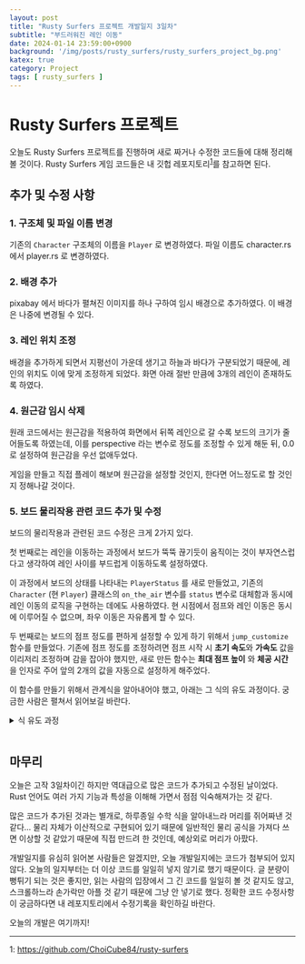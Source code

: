 ```yaml
---
layout: post
title: "Rusty Surfers 프로젝트 개발일지 3일차"
subtitle: "부드러워진 레인 이동"
date: 2024-01-14 23:59:00+0900
background: '/img/posts/rusty_surfers/rusty_surfers_project_bg.png'
katex: true
category: Project
tags: [ rusty_surfers ]
---
```


# Rusty Surfers 프로젝트

오늘도 Rusty Surfers 프로젝트를 진행하며 새로 짜거나 수정한 코드들에 대해 정리해볼 것이다. Rusty Surfers 게임 코드들은 내 깃헙 레포지토리<sup>[1](#footnote_1)</sup>를 참고하면 된다.

## 추가 및 수정 사항

### 1. 구조체 및 파일 이름 변경

기존의 `Character` 구조체의 이름을 `Player` 로 변경하였다. 파일 이름도 character.rs 에서 player.rs 로 변경하였다.

### 2. 배경 추가

pixabay 에서 바다가 펼쳐진 이미지를 하나 구하여 임시 배경으로 추가하였다. 이 배경은 나중에 변경될 수 있다.

### 3. 레인 위치 조정

배경을 추가하게 되면서 지평선이 가운데 생기고 하늘과 바다가 구분되었기 때문에, 레인의 위치도 이에 맞게 조정하게 되었다. 화면 아래 절반 만큼에 3개의 레인이 존재하도록 하였다.

### 4. 원근감 임시 삭제

원래 코드에서는 원근감을 적용하여 화면에서 뒤쪽 레인으로 갈 수록 보드의 크기가 줄어들도록 하였는데, 이를 perspective 라는 변수로 정도를 조정할 수 있게 해둔 뒤, $0.0$ 로 설정하여 원근감을 우선 없애두었다.

게임을 만들고 직접 플레이 해보며 원근감을 설정할 것인지, 한다면 어느정도로 할 것인지 정해나갈 것이다.

### 5. 보드 물리작용 관련 코드 추가 및 수정

보드의 물리작용과 관련된 코드 수정은 크게 2가지 있다. 

첫 번째로는 레인을 이동하는 과정에서 보드가 뚝뚝 끊기듯이 움직이는 것이 부자연스럽다고 생각하여 레인 사이를 부드럽게 이동하도록 설정하였다.

이 과정에서 보드의 상태를 나타내는 `PlayerStatus` 를 새로 만들었고, 기존의 `Character` (현 `Player`) 클래스의 `on_the_air` 변수를 `status` 변수로 대체함과 동시에 레인 이동의 로직을 구현하는 데에도 사용하였다. 현 시점에서 점프와 레인 이동은 동시에 이루어질 수 없으며, 좌우 이동은 자유롭게 할 수 있다.

두 번째로는 보드의 점프 정도를 편하게 설정할 수 있게 하기 위해서 `jump_customize` 함수를 만들었다. 기존에 점프 정도를 조정하려면 점프 시작 시 **초기 속도**와 **가속도** 값을 이리저리 조정하며 감을 잡아야 했지만, 새로 만든 함수는 **최대 점프 높이** 와 **체공 시간** 을 인자로 주어 앞의 2개의 값을 자동으로 설정하게 해주었다.

이 함수를 만들기 위해서 관계식을 알아내어야 했고, 아래는 그 식의 유도 과정이다. 궁금한 사람은 펼쳐서 읽어보길 바란다.

<details>
<summary>식 유도 과정</summary>

<br>

<h4>문자 정의</h4><br>

<h5>입력으로 주어지는 것</h5><br>

보드가 튀어오르는 최대 높이: $H$ <br>

보드가 점프한 뒤 되돌아오기까지 걸리는 프레임 수: $T$ <br><br>

<h5>알아내야 하는 것</h5><br>

보드가 점프를 시작할 때 초기 속도: $v_0$ <br>

중력 가속도: $g$ <br><br>

<h5>식 전개에 필요한 것</h5><br>

시간에 따른 보드의 위치: $y(t) = \Sigma_{k=0}^t (v(k) \cdot 1)$ <br>

시간에 따른 보드의 $y$ 방향 속도: $v(t) = v_0 - gt$ <br><br>

<h5>풀이</h5><br>

1. 보드가 되돌아오기까지의 변위는 $0$ 이므로, 다음 식이 성립한다.

    $$
    \begin{align*} 
        y(T) &= \Sigma_{t=0}^T (v(t) \cdot 1) = \Sigma_{t=0}^T v(t) \\
        &= \Sigma_{t=0}^T (v_0 - gt) = (T+1)v_0 - \frac{T(T+1)}{2}g = 0.
    \end{align*} 
    $$

2. $T+1 > 0$ 이므로 다음 식이 성립한다.

    $$
    \begin{align*}
        0 &= (T+1)v_0 - \frac{T(T+1)}{2}g \\
        0 &= v_0 - \frac{T}{2}g \\
        \frac{T}{2}g &= v_0 \\
        g &= \frac{2}{T} v_0
    \end{align*}
    $$

3. 보드가 최고점에 도달하는 조건은 $v(t) = 0$ 이며, 이 때 $t = \frac{T}{2}$ 이다. 따라서 다음 식이 성립한다.

    $$
    \begin{align*}
        y\left(\frac{T}{2}\right) &= \Sigma_{t=0}^{T/2} (v(t) \cdot 1) = \Sigma_{t=0}^{T/2} v(t) \\
        &= \Sigma_{t=0}^{T/2} (v_0 - gt) = \left(\frac{T}{2}+1\right)v_0 - \frac{\frac{T}{2}\left(\frac{T}{2}+1\right)}{2}g = H.
    \end{align*}
    $$

4. 2단계에서 얻은 결과를 3단계에서 얻은 식에 대입하면 다음과 같은 결과를 얻게 된다.

    $$
    \begin{align*}
        \left(\frac{T}{2}+1\right)v_0 - \frac{\frac{T}{2}\left(\frac{T}{2}+1\right)}{2}g &= H \\
        \left(\frac{T}{2}+1\right)v_0 - \frac{\frac{T}{2}\left(\frac{T}{2}+1\right)}{2}\left(\frac{2}{T} v_0\right) &= H \\
        \left(\frac{T}{2}+1\right)v_0 - \frac{\left(\frac{T}{2}+1\right)}{2} v_0 &= H \\
        \frac{\left(\frac{T}{2}+1\right)}{2} v_0 &= H \\
        \frac{T+2}{4} v_0 &= H \\
        v_0 &= \frac{4}{T+2} H
    \end{align*}
    $$

5. 최종적으로 다음 두 식을 얻게 된다.

$$v_0 = \frac{4}{T+2} H$$

$$g = \frac{2}{T} v_0$$

</details><br>

## 마무리

오늘은 고작 3일차이긴 하지만 역대급으로 많은 코드가 추가되고 수정된 날이었다. Rust 언어도 여러 가지 기능과 특성을 이해해 가면서 점점 익숙해져가는 것 같다.

많은 코드가 추가된 것과는 별개로, 하루종일 수학 식을 알아내느라 머리를 쥐어짜낸 것 같다... 물리 자체가 이산적으로 구현되어 있기 때문에 일반적인 물리 공식을 가져다 쓰면 이상할 것 같았기 때문에 직접 만드려 한 것인데, 예상외로 머리가 아팠다.

개발일지를 유심히 읽어본 사람들은 알겠지만, 오늘 개발일지에는 코드가 첨부되어 있지 않다. 오늘의 일지부터는 더 이상 코드를 일일히 넣지 않기로 했기 때문이다. 글 분량이 뻥튀기 되는 것은 좋지만, 읽는 사람의 입장에서 그 긴 코드를 일일히 볼 것 같지도 않고, 스크롤하느라 손가락만 아플 것 같기 때문에 그냥 안 넣기로 했다. 정확한 코드 수정사항이 궁금하다면 내 레포지토리에서 수정기록을 확인하길 바란다.

오늘의 개발은 여기까지!

- - -
<a name="footnote_1">1</a>: <https://github.com/ChoiCube84/rusty-surfers>  